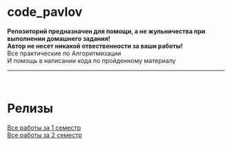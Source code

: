 # code_pavlov
<b>Репозиторий предназначен для помощи, а не жульничества при выполнении домашнего задания!
<br>
Автор не несет никакой отвественности за ваши работы!</b>
<br>
Все практические по Алгоритмизации
<br>
И помощь в написании кода по пройденному материалу
<hr>
<br>
<h1>Релизы</h1>
<a href="https://github.com/DmiriyIKS/code_pavlov/blob/main/%23Releases/%231sem.rar">Все работы за 1 семестр</a>
<br>
<a href="https://github.com/DmiriyIKS/code_pavlov/blob/main/%23Releases/%232sem.rar">Все работы за 2 семестр</a>
